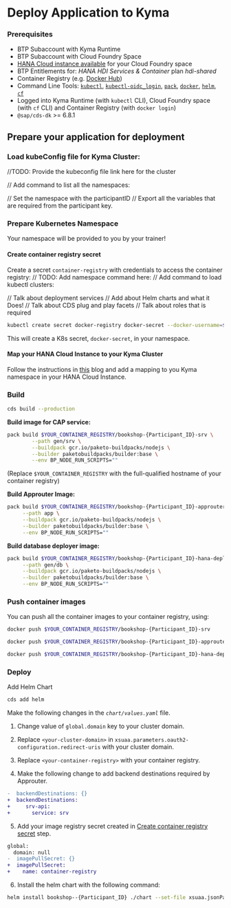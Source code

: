 # Deploy Application to Kyma

### Prerequisites

- BTP Subaccount with Kyma Runtime
- BTP Subaccount with Cloud Foundry Space
- [HANA Cloud instance available](https://developers.sap.com/tutorials/hana-cloud-deploying.html) for your Cloud Foundry space
- BTP Entitlements for: *HANA HDI Services & Container* plan *hdi-shared*
- Container Registry (e.g. [Docker Hub](https://hub.docker.com/))
- Command Line Tools: [`kubectl`](https://kubernetes.io/de/docs/tasks/tools/install-kubectl/), [`kubectl-oidc_login`](https://github.com/int128/kubelogin#setup), [`pack`](https://buildpacks.io/docs/tools/pack/), [`docker`](https://docs.docker.com/get-docker/), [`helm`](https://helm.sh/docs/intro/install/), [`cf`](https://docs.cloudfoundry.org/cf-cli/install-go-cli.html)
- Logged into Kyma Runtime (with `kubectl` CLI), Cloud Foundry space (with `cf` CLI) and Container Registry (with `docker login`)
- `@sap/cds-dk` >= 6.8.1

## Prepare your application for deployment

### Load kubeConfig file for Kyma Cluster:
//TODO: Provide the kubeconfig file link here for the cluster

// Add command to list all the namespaces: 

// Set the namespace with the participantID
// Export all the variables that are required from the participant key.

### Prepare Kubernetes Namespace
Your namespace will be <ParticipantID> provided to you by your trainer!

#### Create container registry secret


Create a secret `container-registry` with credentials to access the container registry:
// TODO: Add namespace command here:
// Add command to load kubectl clusters: 

// Talk about deployment services
// Add about Helm charts and what it Does!
// Talk about CDS plug and play facets
// Talk about roles that is required

```bash
kubectl create secret docker-registry docker-secret --docker-username=$USERNAME --docker-password=$API_KEY --docker-server=$YOUR_CONTAINER_REGISTRY 
```

This will create a K8s secret, `docker-secret`, in your namespace.

#### Map your HANA Cloud Instance to your Kyma Cluster

Follow the instructions in [this](https://blogs.sap.com/2022/12/15/consuming-sap-hana-cloud-from-the-kyma-environment/) blog and add a mapping to you Kyma namespace in your HANA Cloud Instance.

### Build

```bash
cds build --production
```

**Build image for CAP service:**

```bash
pack build $YOUR_CONTAINER_REGISTRY/bookshop-{Participant_ID}-srv \
        --path gen/srv \
        --buildpack gcr.io/paketo-buildpacks/nodejs \
        --builder paketobuildpacks/builder:base \
        --env BP_NODE_RUN_SCRIPTS=""
```

(Replace `$YOUR_CONTAINER_REGISTRY` with the full-qualified hostname of your container registry)

**Build Approuter Image:**

```bash
pack build $YOUR_CONTAINER_REGISTRY/bookshop-{Participant_ID}-approuter \
     --path app \
     --buildpack gcr.io/paketo-buildpacks/nodejs \
     --builder paketobuildpacks/builder:base \
     --env BP_NODE_RUN_SCRIPTS=""
```

**Build database deployer image:**

```bash
pack build $YOUR_CONTAINER_REGISTRY/bookshop-{Participant_ID}-hana-deployer \
     --path gen/db \
     --buildpack gcr.io/paketo-buildpacks/nodejs \
     --builder paketobuildpacks/builder:base \
     --env BP_NODE_RUN_SCRIPTS=""
```

### Push container images

You can push all the container images to your container registry, using:

```bash
docker push $YOUR_CONTAINER_REGISTRY/bookshop-{Participant_ID}-srv

docker push $YOUR_CONTAINER_REGISTRY/bookshop-{Participant_ID}-approuter

docker push $YOUR_CONTAINER_REGISTRY/bookshop-{Participant_ID}-hana-deployer
```

### Deploy

Add Helm Chart

```bash
cds add helm
```

Make the following changes in the _`chart/values.yaml`_ file.

1. Change value of `global.domain` key to your cluster domain.

2. Replace `<your-cluster-domain>` in `xsuaa.parameters.oauth2-configuration.redirect-uris` with your cluster domain.

3. Replace `<your-container-registry>` with your container registry.

4. Make the following change to add backend destinations required by Approuter.
   
```diff
-  backendDestinations: {}
+  backendDestinations:
+     srv-api:
+       service: srv
```

5. Add your image registry secret created in [Create container registry secret](#create-container-registry-secret) step.

```diff
global:
  domain: null
-  imagePullSecret: {}
+  imagePullSecret:
+    name: container-registry
```

6. Install the helm chart with the following command:

```bash
helm install bookshop--{Participant_ID} ./chart --set-file xsuaa.jsonParameters=xs-security.json
```